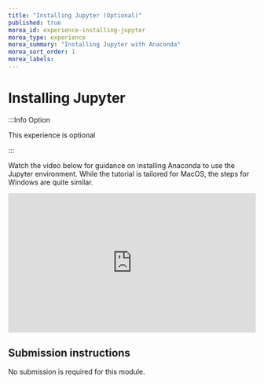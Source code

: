 ```yaml
---
title: "Installing Jupyter (Optional)"
published: true
morea_id: experience-installing-jupyter
morea_type: experience
morea_summary: "Installing Jupyter with Anaconda"
morea_sort_order: 1
morea_labels:
---
```


# Installing Jupyter

:::Info Option

This experience is optional

:::


Watch the video below for guidance on installing Anaconda to use the
Jupyter environment. While the tutorial is tailored for MacOS, the
steps for Windows are quite similar.

<div style="padding:56.25% 0 0 0;position:relative;"><iframe src="https://player.vimeo.com/video/741048036?h=8efa03d52a&amp;badge=0&amp;autopause=0&amp;player_id=0&amp;app_id=58479" frameborder="0" allow="autoplay; fullscreen; picture-in-picture" allowfullscreen style="position:absolute;top:0;left:0;width:100%;height:100%;" title="week_1_installing_anaconda"></iframe></div><script src="https://player.vimeo.com/api/player.js"></script>


## Submission instructions

No submission is required for this module.



